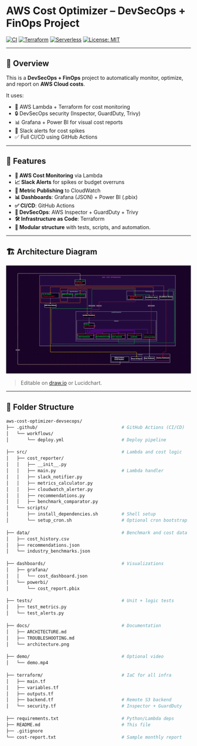 # AWS Cost Optimizer – DevSecOps + FinOps Project

[![CI](https://github.com/nachiket-kumar/AWS-Cost-Optimization/actions/workflows/deploy.yml/badge.svg)](https://github.com/nachiket-kumar/AWS-Cost-Optimization/actions)
[![Terraform](https://img.shields.io/badge/IaC-Terraform-5C4EE5.svg?logo=terraform)](https://terraform.io)
[![Serverless](https://img.shields.io/badge/Runtime-AWS%20Lambda-orange.svg?logo=aws-lambda)](https://aws.amazon.com/lambda/)
[![License: MIT](https://img.shields.io/badge/License-MIT-blue.svg)](LICENSE)

---

## 🧠 Overview

This is a **DevSecOps + FinOps** project to automatically monitor, optimize, and report on **AWS Cloud costs**.

It uses:
- 🧮 AWS Lambda + Terraform for cost monitoring
- 🔒 DevSecOps security (Inspector, GuardDuty, Trivy)
- 📊 Grafana + Power BI for visual cost reports
- 💬 Slack alerts for cost spikes
- ✅ Full CI/CD using GitHub Actions

---

## 🚀 Features

- **💸 AWS Cost Monitoring** via Lambda
- **📈 Slack Alerts** for spikes or budget overruns
- **🧮 Metric Publishing** to CloudWatch
- **📊 Dashboards**: Grafana (JSON) + Power BI (.pbix)
- **✅ CI/CD**: GitHub Actions
- **🔐 DevSecOps**: AWS Inspector + GuardDuty + Trivy
- **🛠️ Infrastructure as Code**: Terraform
- **📁 Modular structure** with tests, scripts, and automation.

---

## 🏗️ Architecture Diagram

![Architecture](docs/architecture.png)

> Editable on [draw.io](https://draw.io) or Lucidchart.

---

## 📁 Folder Structure

```bash
aws-cost-optimizer-devsecops/
├── .github/                                # GitHub Actions (CI/CD)
│   └── workflows/
│       └── deploy.yml                      # Deploy pipeline

├── src/                                    # Lambda and cost logic
│   ├── cost_reporter/
│   │   ├── __init__.py
│   │   ├── main.py                         # Lambda handler
│   │   ├── slack_notifier.py
│   │   ├── metrics_calculator.py
│   │   ├── cloudwatch_alerter.py
│   │   ├── recommendations.py
│   │   ├── benchmark_comparator.py
│   └── scripts/
│       ├── install_dependencies.sh         # Shell setup
│       └── setup_cron.sh                   # Optional cron bootstrap

├── data/                                   # Benchmark and cost data
│   ├── cost_history.csv
│   ├── recommendations.json
│   └── industry_benchmarks.json

├── dashboards/                             # Visualizations
│   ├── grafana/
│   │   └── cost_dashboard.json
│   └── powerbi/
│       └── cost_report.pbix

├── tests/                                  # Unit + logic tests
│   ├── test_metrics.py
│   └── test_alerts.py

├── docs/                                   # Documentation
│   ├── ARCHITECTURE.md
│   ├── TROUBLESHOOTING.md
│   └── architecture.png

├── demo/                                   # Optional video
│   └── demo.mp4

├── terraform/                              # IaC for all infra
│   ├── main.tf
│   ├── variables.tf
│   ├── outputs.tf
│   ├── backend.tf                          # Remote S3 backend
│   └── security.tf                         # Inspector + GuardDuty

├── requirements.txt                        # Python/Lambda deps
├── README.md                               # This file
├── .gitignore
└── cost-report.txt                         # Sample monthly report
